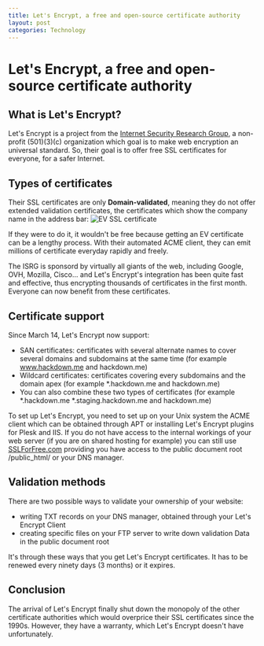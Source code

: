 ```yaml
---
title: Let's Encrypt, a free and open-source certificate authority
layout: post
categories: Technology
---
```


# Let's Encrypt, a free and open-source certificate authority

## What is Let's Encrypt?

Let's Encrypt is a project from the [Internet Security Research Group](https://letsencrypt.org), a non-profit (501)(3)(c) organization which goal is to make web encryption an universal standard.
So, their goal is to offer free SSL certificates for everyone, for a safer Internet.

## Types of certificates
Their SSL certificates are only **Domain-validated**, meaning they do not offer extended validation certificates, the certificates which show the company name in the address bar:
![EV SSL certificate](https://upload.wikimedia.org/wikipedia/commons/b/b3/Wikimedia_donation_page_with_extended_validation_certificate_in_firefox.png)

If they were to do it, it wouldn't be free because getting an EV certificate can be a lengthy process. With their automated ACME client, they can emit millions of certificate everyday rapidly and freely.


The ISRG is sponsord by virtually all giants of the web, including Google, OVH, Mozilla, Cisco... and Let's Encrypt's integration has been quite fast and effective, thus encrypting thousands of certificates in the first month.
Everyone can now benefit from these certificates.

## Certificate support
Since March 14, Let's Encrypt now support:
- SAN certificates: certificates with several alternate names to cover several domains and subdomains at the same time (for example www.hackdown.me and hackdown.me)
- Wildcard certificates: certificates covering every subdomains and the domain apex (for example *.hackdown.me and hackdown.me)
- You can also combine these two types of certificates (for example *.hackdown.me *.staging.hackdown.me and hackdown.me)


To set up Let's Encrypt, you need to set up on your Unix system the ACME client which can be obtained through APT or installing Let's Encrypt plugins for Plesk and IIS. If you do not have access to the internal workings of your web server
(if you are on shared hosting for example) you can still use [SSLForFree.com](https://www.sslforfree.com) providing you have access to the public document root /public_html/ or your DNS manager.

## Validation methods
There are two possible ways to validate your ownership of your website:
- writing TXT records on your DNS manager, obtained through your Let's Encrypt Client
- creating specific files on your FTP server to write down validation Data in the public document root


It's through these ways that you get Let's Encrypt certificates. It has to be renewed every ninety days (3 months) or it expires.

## Conclusion
The arrival of Let's Encrypt finally shut down the monopoly of the other certificate authorities which would overprice their SSL certificates since the 1990s. However, they have a warranty, which Let's Encrypt doesn't have unfortunately.
